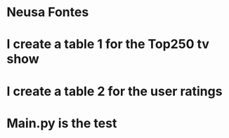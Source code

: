 # Neusa Fontes
# I create a table 1 for the Top250 tv show
# I create a table 2 for the user ratings
# Main.py is the test
